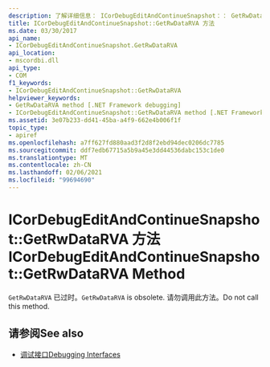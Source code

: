```yaml
---
description: 了解详细信息： ICorDebugEditAndContinueSnapshot：： GetRwDataRVA 方法
title: ICorDebugEditAndContinueSnapshot::GetRwDataRVA 方法
ms.date: 03/30/2017
api_name:
- ICorDebugEditAndContinueSnapshot.GetRwDataRVA
api_location:
- mscordbi.dll
api_type:
- COM
f1_keywords:
- ICorDebugEditAndContinueSnapshot::GetRwDataRVA
helpviewer_keywords:
- GetRwDataRVA method [.NET Framework debugging]
- ICorDebugEditAndContinueSnapshot::GetRwDataRVA method [.NET Framework debugging]
ms.assetid: 3e07b233-dd41-45ba-a4f9-662e4b006f1f
topic_type:
- apiref
ms.openlocfilehash: a7ff627fd880aad3f2d8f2ebd94dec0206dc7785
ms.sourcegitcommit: ddf7edb67715a5b9a45e3dd44536dabc153c1de0
ms.translationtype: MT
ms.contentlocale: zh-CN
ms.lasthandoff: 02/06/2021
ms.locfileid: "99694690"
---
```

# <a name="icordebugeditandcontinuesnapshotgetrwdatarva-method"></a><span data-ttu-id="424b1-103">ICorDebugEditAndContinueSnapshot::GetRwDataRVA 方法</span><span class="sxs-lookup"><span data-stu-id="424b1-103">ICorDebugEditAndContinueSnapshot::GetRwDataRVA Method</span></span>

<span data-ttu-id="424b1-104">`GetRwDataRVA` 已过时。</span><span class="sxs-lookup"><span data-stu-id="424b1-104">`GetRwDataRVA` is obsolete.</span></span> <span data-ttu-id="424b1-105">请勿调用此方法。</span><span class="sxs-lookup"><span data-stu-id="424b1-105">Do not call this method.</span></span>  
  
## <a name="see-also"></a><span data-ttu-id="424b1-106">请参阅</span><span class="sxs-lookup"><span data-stu-id="424b1-106">See also</span></span>

- [<span data-ttu-id="424b1-107">调试接口</span><span class="sxs-lookup"><span data-stu-id="424b1-107">Debugging Interfaces</span></span>](debugging-interfaces.md)
